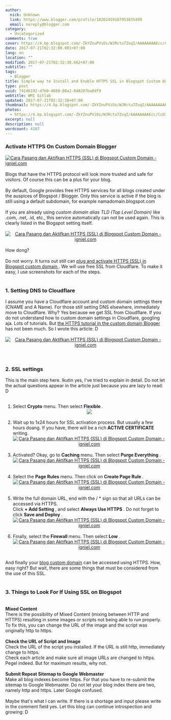 ```yaml
---
author:
  nick: Unknown
  link: https://www.blogger.com/profile/18262459107951035499
  email: noreply@blogger.com
category:
  - Uncategorized
comments: true
cover: https://4.bp.blogspot.com/-ZkYZnuPViOs/WJRctu7ZvqI/AAAAAAAAEcc/CcO3hnHt38w5jxEHtSSi9XAq21mnyCRyACLcB/s1600/Cara%2BPasang%2Bdan%2BAktifkan%2BHTTPS%2B%2528SSL%2529%2Bdi%2BBlogspot%2BCustom%2BDomain%2B01.jpg
date: 2017-07-21T02:32:00.001+07:00
lang: en
location: ""
modified: 2017-07-21T02:32:38.662+07:00
subtitle: ""
tags:
  - Blogger
title: Simple way to Install and Enable HTTPS SSL in Blogspot Custom Domain
type: post
uuid: 74146192-d760-4888-80a2-0d8207ba8df9
webtitle: WMI Gitlab
updated: 2017-07-21T02:32:38+07:00
thumbnail: https://4.bp.blogspot.com/-ZkYZnuPViOs/WJRctu7ZvqI/AAAAAAAAEcc/CcO3hnHt38w5jxEHtSSi9XAq21mnyCRyACLcB/s1600/Cara%2BPasang%2Bdan%2BAktifkan%2BHTTPS%2B%2528SSL%2529%2Bdi%2BBlogspot%2BCustom%2BDomain%2B01.jpg
photos:
  - https://4.bp.blogspot.com/-ZkYZnuPViOs/WJRctu7ZvqI/AAAAAAAAEcc/CcO3hnHt38w5jxEHtSSi9XAq21mnyCRyACLcB/s1600/Cara%2BPasang%2Bdan%2BAktifkan%2BHTTPS%2B%2528SSL%2529%2Bdi%2BBlogspot%2BCustom%2BDomain%2B01.jpg
excerpt: null
description: null
wordcount: 4187
---
```


<div><div><div></div></div></div><div id="header"><div id="igniplex-atas"><div id="headerwidget"><div id="igniplex-toggle"><a href="//webmanajemen.com/page/safelink.html?url=aHR0cHM6Ly93d3cuYmxvZ2dlci5jb20vbnVsbA==" title="Menu" rel="nofollow noopener" target="_blank"></a>            </div><div id="headerkiri"><div id="Header1"><div id="header-inner"><h3>Activate HTTPS On Custom Domain Blogger</h3></div></div></div></div></div></div><div id="wrapper"><div id="content-wrapper"><div id="main-wrapper"><div id="main"><div id="Blog1"><article><div><div id="output"><a href="//webmanajemen.com/page/safelink.html?url=aHR0cHM6Ly80LmJwLmJsb2dzcG90LmNvbS8tWmtZWm51UFZpT3MvV0pSY3R1N1p2cUkvQUFBQUFBQUFFY2MvQ2NPM2huSHQzOHc1anhFSHRTU2k5WEFxMjFtbnlDUnlBQ0xjQi9zMTYwMC9DYXJhJTJCUGFzYW5nJTJCZGFuJTJCQWt0aWZrYW4lMkJIVFRQUyUyQiUyNTI4U1NMJTI1MjklMkJkaSUyQkJsb2dzcG90JTJCQ3VzdG9tJTJCRG9tYWluJTJCMDEuanBn" title="How to Install and Enable HTTPS (SSL) in Blogspot Custom Domain - igniel.com" rel="nofollow noopener" target="_blank"><img alt="Cara Pasang dan Aktifkan HTTPS (SSL) di Blogspot Custom Domain - igniel.com" border="0" src="https://4.bp.blogspot.com/-ZkYZnuPViOs/WJRctu7ZvqI/AAAAAAAAEcc/CcO3hnHt38w5jxEHtSSi9XAq21mnyCRyACLcB/s1600/Cara%2BPasang%2Bdan%2BAktifkan%2BHTTPS%2B%2528SSL%2529%2Bdi%2BBlogspot%2BCustom%2BDomain%2B01.jpg" title="How to Install and Enable HTTPS (SSL) in Blogspot Custom Domain - igniel.com"></a></div></div><div id="post-body-7166548678650168945"><br>Blogs that have the HTTPS                                                 protocol will look more trusted                                                 and safe for visitors. Of                                                 course this can be a plus for                                                 your blog.                                                 <br><br>By default, Google provides                                                 free HTTPS services for all                                                 blogs created under the                                                 auspices of Blogspot / Blogger.                                                 Only this service is active if                                                 the blog is still using a                                                 default subdomain, for example                                                 namadomain.blogspot.com                                                 <br><br>If you are already using                                                 <em>                                                    custom domain alias TLD                                                     (Top Level Domain)                                                 </em>                                                like .com, .net, .id, etc.,                                                 this service automatically can                                                 not be used again. This is                                                 clearly listed in the Blogspot                                                 setting itself.                                                 <br><br><center>                                                    <a href="//webmanajemen.com/page/safelink.html?url=aHR0cHM6Ly8yLmJwLmJsb2dzcG90LmNvbS8tVEh3VVFJWlN2ZTAvV0pSY3RsTm9seEkvQUFBQUFBQUFFY2cvZElRdjBHcFN0WGt3Z3BvQUZaRmRXZWZuenk4REprVG1BQ1BjQi9zMTYwMC9DYXJhJTJCUGFzYW5nJTJCZGFuJTJCQWt0aWZrYW4lMkJIVFRQUyUyQiUyNTI4U1NMJTI1MjklMkJkaSUyQkJsb2dzcG90JTJCQ3VzdG9tJTJCRG9tYWluJTJCMDIuanBn" title="How to Install and Enable HTTPS (SSL) in Blogspot Custom Domain - igniel.com" rel="nofollow noopener" target="_blank">                                                        <img alt="Cara Pasang dan Aktifkan HTTPS (SSL) di Blogspot Custom Domain - igniel.com" border="0" src="https://2.bp.blogspot.com/-THwUQIZSve0/WJRctlNolxI/AAAAAAAAEcg/dIQv0GpStXkwgpoAFZFdWefnzy8DJkTmACPcB/s1600/Cara%2BPasang%2Bdan%2BAktifkan%2BHTTPS%2B%2528SSL%2529%2Bdi%2BBlogspot%2BCustom%2BDomain%2B02.jpg" title="How to Install and Enable HTTPS (SSL) in Blogspot Custom Domain - igniel.com">                                                    </a>                                                </center><br>How dong?                                                 <br><br>Do not worry. It turns out                                                 still can                                                 <a href="//webmanajemen.com/page/safelink.html?url=aHR0cDovL3RyYW5zbGF0ZS5nb29nbGV1c2VyY29udGVudC5jb20vdHJhbnNsYXRlX2M/ZGVwdGg9MSZudj0xJnJ1cmw9dHJhbnNsYXRlLmdvb2dsZS5jb20mc2w9aWQmc3A9bm10NCZ0bD1lbiZ1PWh0dHA6Ly93d3cuaWduaWVsLmNvbS8yMDE3LzAyL3Bhc2FuZy1odHRwcy1zc2wtYmxvZ3Nwb3QtY3VzdG9tLWRvbWFpbi5odG1sJTNGbSUzRDEmdXNnPUFMa0pyaGpvY0lUVFZ6bzE2bG9kUU1TZUlBbXhuc1lCS0E=" title="How to Install and Enable HTTPS (SSL) in Blogspot Custom Domain - Igniel" rel="nofollow noopener" target="_blank">                                                    plug and activate HTTPS                                                     (SSL) in Blogspot custom                                                     domain                                                 </a>                                                . We will use free SSL from                                                 Cloudflare. To make it easy, I                                                 use screenshots for each of the                                                 steps.                                                 <br><br><h3>                                                    1. Setting DNS to                                                     Cloudflare                                                 </h3>I assume you have a Cloudflare                                                 account and custom domain                                                 settings there (CNAME and A                                                 Name). For those still setting                                                 DNS elsewhere, immediately move                                                 to Cloudflare. Why? Yes because                                                 we get SSL from Cloudflare. If                                                 you do not understand how to                                                 custom domain settings in                                                 Cloudflare, googling aja. Lots                                                 of tutorials. But                                                 <a href="//webmanajemen.com/page/safelink.html?url=aHR0cDovL3RyYW5zbGF0ZS5nb29nbGV1c2VyY29udGVudC5jb20vdHJhbnNsYXRlX2M/ZGVwdGg9MSZudj0xJnJ1cmw9dHJhbnNsYXRlLmdvb2dsZS5jb20mc2w9aWQmc3A9bm10NCZ0bD1lbiZ1PWh0dHA6Ly93d3cuaWduaWVsLmNvbS8mdXNnPUFMa0pyaGlxZzB1MnJKOGM2YVRia0F4VmtEWUFFSUl5Rmc=" title="How to Install and Enable HTTPS (SSL) in Blogspot Custom Domain - Igniel" rel="nofollow noopener" target="_blank">                                                    the HTTPS tutorial in the                                                     custom domain Blogger                                                 </a>                                                has not been much. So I wrote                                                 this article: D                                                 <br><br><center>                                                    <a href="//webmanajemen.com/page/safelink.html?url=aHR0cHM6Ly80LmJwLmJsb2dzcG90LmNvbS8taDJtdDRlaUFHbUUvV0pSY3RqWko5NEkvQUFBQUFBQUFFY1kvTEttZWFwbjlOSkVlZk1mSTFOYXh3bHRhM1V5Ny1mUTF3Q1BjQi9zMTYwMC9DYXJhJTJCUGFzYW5nJTJCZGFuJTJCQWt0aWZrYW4lMkJIVFRQUyUyQiUyNTI4U1NMJTI1MjklMkJkaSUyQkJsb2dzcG90JTJCQ3VzdG9tJTJCRG9tYWluJTJCMDMuanBn" title="How to Install and Enable HTTPS (SSL) in Blogspot Custom Domain - igniel.com" rel="nofollow noopener" target="_blank">                                                        <img alt="Cara Pasang dan Aktifkan HTTPS (SSL) di Blogspot Custom Domain - igniel.com" border="0" src="https://4.bp.blogspot.com/-h2mt4eiAGmE/WJRctjZJ94I/AAAAAAAAEcY/LKmeapn9NJEefMfI1Naxwlta3Uy7-fQ1wCPcB/s1600/Cara%2BPasang%2Bdan%2BAktifkan%2BHTTPS%2B%2528SSL%2529%2Bdi%2BBlogspot%2BCustom%2BDomain%2B03.jpg" title="How to Install and Enable HTTPS (SSL) in Blogspot Custom Domain - igniel.com">                                                    </a>                                                </center><br><br><h3>                                                    2. SSL settings                                                 </h3>This is the main step here.                                                 Ikutin yes, I've tried to                                                 explain in detail. Do not let                                                 the actual questions appear in                                                 the article just because you                                                 are lazy to read: D                                                 <br><br><ol><li>Select                                                        <strong>Crypto</strong>                                                        menu. Then select                                                         <strong>                                                            Flexible                                                         </strong>                                                        .                                                         <br>                                                        <center>                                                            <a alt="Cara Pasang dan Aktifkan HTTPS (SSL) di Blogspot Custom Domain - igniel.com" href="//webmanajemen.com/page/safelink.html?url=aHR0cHM6Ly80LmJwLmJsb2dzcG90LmNvbS8tS090OC1xcE9Oa0kvV0pSY3VQeHlaMUkvQUFBQUFBQUFFYzQvSlBhd3l1Uk9MVVVpTi12dlJRNTc0b0REUVRFRDJnN19nQ1BjQi9zMTYwMC9DYXJhJTJCUGFzYW5nJTJCZGFuJTJCQWt0aWZrYW4lMkJIVFRQUyUyQiUyNTI4U1NMJTI1MjklMkJkaSUyQkJsb2dzcG90JTJCQ3VzdG9tJTJCRG9tYWluJTJCMDQuanBn" title="How to Install and Enable HTTPS (SSL) in Blogspot Custom Domain - igniel.com" rel="nofollow noopener" target="_blank">                                                                <img border="0" src="https://4.bp.blogspot.com/-KOt8-qpONkI/WJRcuPxyZ1I/AAAAAAAAEc4/JPawyuROLUUiN-vvRQ574oDDQTED2g7_gCPcB/s1600/Cara%2BPasang%2Bdan%2BAktifkan%2BHTTPS%2B%2528SSL%2529%2Bdi%2BBlogspot%2BCustom%2BDomain%2B04.jpg">                                                            </a>                                                        </center></li><br><li>                                                        Wait up to 1x24 hours                                                         for SSL activation                                                         process. But usually a                                                         few hours doang. If you                                                         have, there will be a                                                         rich                                                         <strong>                                                            ACTIVE CERTIFICATE                                                         </strong>                                                        writing.                                                         <br>                                                        <center>                                                            <a href="//webmanajemen.com/page/safelink.html?url=aHR0cHM6Ly8yLmJwLmJsb2dzcG90LmNvbS8tM3F1MmtyV1FZcHMvV0pSY3VQem1HWkkvQUFBQUFBQUFFYzQvU2ZWRU5kWXVHbDB0ajZvcmpWalluekI2MU5ta3FKN2pRQ1BjQi9zMTYwMC9DYXJhJTJCUGFzYW5nJTJCZGFuJTJCQWt0aWZrYW4lMkJIVFRQUyUyQiUyNTI4U1NMJTI1MjklMkJkaSUyQkJsb2dzcG90JTJCQ3VzdG9tJTJCRG9tYWluJTJCMDUuanBn" title="How to Install and Enable HTTPS (SSL) in Blogspot Custom Domain - igniel.com" rel="nofollow noopener" target="_blank">                                                                <img alt="Cara Pasang dan Aktifkan HTTPS (SSL) di Blogspot Custom Domain - igniel.com" border="0" src="https://2.bp.blogspot.com/-3qu2krWQYps/WJRcuPzmGZI/AAAAAAAAEc4/SfVENdYuGl0tj6orjVjYnzB61NmkqJ7jQCPcB/s1600/Cara%2BPasang%2Bdan%2BAktifkan%2BHTTPS%2B%2528SSL%2529%2Bdi%2BBlogspot%2BCustom%2BDomain%2B05.jpg" title="How to Install and Enable HTTPS (SSL) in Blogspot Custom Domain - igniel.com">                                                            </a>                                                        </center></li><br><li>                                                        Activated? Okay, go to                                                         <strong>                                                            Caching                                                         </strong>                                                        menu. Then select                                                         <strong>                                                            Purge Everything                                                         </strong>                                                        .                                                         <br>                                                        <center>                                                            <a href="//webmanajemen.com/page/safelink.html?url=aHR0cHM6Ly8xLmJwLmJsb2dzcG90LmNvbS8tTHZjSFhqVVNvam8vV0pSY3VPWGVVNUkvQUFBQUFBQUFFYzQvZFRQTkZhcktYM1E2eUVWbk94YnZQNllNOXVvSVNicG9nQ1BjQi9zMTYwMC9DYXJhJTJCUGFzYW5nJTJCZGFuJTJCQWt0aWZrYW4lMkJIVFRQUyUyQiUyNTI4U1NMJTI1MjklMkJkaSUyQkJsb2dzcG90JTJCQ3VzdG9tJTJCRG9tYWluJTJCMDYuanBn" title="How to Install and Enable HTTPS (SSL) in Blogspot Custom Domain - igniel.com" rel="nofollow noopener" target="_blank">                                                                <img alt="Cara Pasang dan Aktifkan HTTPS (SSL) di Blogspot Custom Domain - igniel.com" border="0" src="https://1.bp.blogspot.com/-LvcHXjUSojo/WJRcuOXeU5I/AAAAAAAAEc4/dTPNFarKX3Q6yEVnOxbvP6YM9uoISbpogCPcB/s1600/Cara%2BPasang%2Bdan%2BAktifkan%2BHTTPS%2B%2528SSL%2529%2Bdi%2BBlogspot%2BCustom%2BDomain%2B06.jpg" title="How to Install and Enable HTTPS (SSL) in Blogspot Custom Domain - igniel.com">                                                            </a>                                                        </center></li><br><li>                                                        Select the                                                         <strong>                                                            Page Rules                                                         </strong>                                                        menu. Then click on                                                         <strong>                                                            Create Page Rule                                                         </strong>                                                        .                                                         <br>                                                        <center>                                                            <a href="//webmanajemen.com/page/safelink.html?url=aHR0cHM6Ly80LmJwLmJsb2dzcG90LmNvbS8tQmc1NVhBVmVMVDQvV0pSY3VpU1JYMEkvQUFBQUFBQUFFYzQvV2VwaGNkQ0FXTzBBa3BzTXdZRG85UDUwTnpDVWpoV1ZRQ1BjQi9zMTYwMC9DYXJhJTJCUGFzYW5nJTJCZGFuJTJCQWt0aWZrYW4lMkJIVFRQUyUyQiUyNTI4U1NMJTI1MjklMkJkaSUyQkJsb2dzcG90JTJCQ3VzdG9tJTJCRG9tYWluJTJCMDcuanBn" title="How to Install and Enable HTTPS (SSL) in Blogspot Custom Domain - igniel.com" rel="nofollow noopener" target="_blank">                                                                <img alt="Cara Pasang dan Aktifkan HTTPS (SSL) di Blogspot Custom Domain - igniel.com" border="0" src="https://4.bp.blogspot.com/-Bg55XAVeLT4/WJRcuiSRX0I/AAAAAAAAEc4/WephcdCAWO0AkpsMwYDo9P50NzCUjhWVQCPcB/s1600/Cara%2BPasang%2Bdan%2BAktifkan%2BHTTPS%2B%2528SSL%2529%2Bdi%2BBlogspot%2BCustom%2BDomain%2B07.jpg" title="How to Install and Enable HTTPS (SSL) in Blogspot Custom Domain - igniel.com">                                                            </a>                                                        </center></li><br><li>                                                        Write the full domain                                                         URL, end with the / *                                                         sign so that all URLs                                                         can be accessed via                                                         HTTPS.                                                         <br>                                                        Click                                                         <strong>                                                            + Add Setting                                                         </strong>                                                        , and select                                                         <strong>                                                            Always Use HTTPS                                                         </strong>                                                        . Do not forget to                                                         click                                                         <strong>                                                            Save and Deploy                                                         </strong>                                                        .                                                         <br>                                                        <center>                                                            <a href="//webmanajemen.com/page/safelink.html?url=aHR0cHM6Ly8xLmJwLmJsb2dzcG90LmNvbS8tSHNWa2YzeVlZRGcvV0pSY3VtdlNSSkkvQUFBQUFBQUFFYzQvSnViYy03S3lhZ3dtNmNUTm9uajlvVXBwOFNvaGllQTNRQ1BjQi9zMTYwMC9DYXJhJTJCUGFzYW5nJTJCZGFuJTJCQWt0aWZrYW4lMkJIVFRQUyUyQiUyNTI4U1NMJTI1MjklMkJkaSUyQkJsb2dzcG90JTJCQ3VzdG9tJTJCRG9tYWluJTJCMDguanBn" title="How to Install and Enable HTTPS (SSL) in Blogspot Custom Domain - igniel.com" rel="nofollow noopener" target="_blank">                                                                <img alt="Cara Pasang dan Aktifkan HTTPS (SSL) di Blogspot Custom Domain - igniel.com" border="0" src="https://1.bp.blogspot.com/-HsVkf3yYYDg/WJRcumvSRJI/AAAAAAAAEc4/Jubc-7Kyagwm6cTNonj9oUpp8SohieA3QCPcB/s1600/Cara%2BPasang%2Bdan%2BAktifkan%2BHTTPS%2B%2528SSL%2529%2Bdi%2BBlogspot%2BCustom%2BDomain%2B08.jpg" title="How to Install and Enable HTTPS (SSL) in Blogspot Custom Domain - igniel.com">                                                            </a>                                                        </center></li><br><li>                                                        Finally, select the                                                         <strong>                                                            Firewall                                                         </strong>menu. Then select                                                        <strong>Low</strong> .                                                         <br>                                                        <center>                                                            <a href="//webmanajemen.com/page/safelink.html?url=aHR0cHM6Ly80LmJwLmJsb2dzcG90LmNvbS8tbE8wa3JOSmdHVG8vV0pSNFJFVVREbUkvQUFBQUFBQUFFZEkvOG1nV2pycjhUZzg3OU1EN05HWjFfUFFLUEl3T3hZRjFBQ1BjQi9zMTYwMC9DYXJhJTJCUGFzYW5nJTJCZGFuJTJCQWt0aWZrYW4lMkJIVFRQUyUyQiUyNTI4U1NMJTI1MjklMkJkaSUyQkJsb2dzcG90JTJCQ3VzdG9tJTJCRG9tYWluJTJCMDkuanBn" title="How to Install and Enable HTTPS (SSL) in Blogspot Custom Domain - igniel.com" rel="nofollow noopener" target="_blank">                                                                <img alt="Cara Pasang dan Aktifkan HTTPS (SSL) di Blogspot Custom Domain - igniel.com" border="0" src="https://4.bp.blogspot.com/-lO0krNJgGTo/WJR4REUTDmI/AAAAAAAAEdI/8mgWjrr8Tg879MD7NGZ1_PQKPIwOxYF1ACPcB/s1600/Cara%2BPasang%2Bdan%2BAktifkan%2BHTTPS%2B%2528SSL%2529%2Bdi%2BBlogspot%2BCustom%2BDomain%2B09.jpg" title="How to Install and Enable HTTPS (SSL) in Blogspot Custom Domain - igniel.com">                                                            </a>                                                        </center></li></ol><br>And finally your                                                <u>blog custom domain</u> can                                                 be accessed using HTTPS. How,                                                 easy right? But wait, there are                                                 some things that must be                                                 considered from the use of this                                                 SSL.                                                 <br><br><h3>                                                    3. Things to Look For If                                                     Using SSL on Blogspot                                                 </h3><br><strong>Mixed Content</strong>                                                <br>There is the possibility of                                                 Mixed Content (mixing between                                                 HTTP and HTTPS) resulting in                                                 some images or scripts not                                                 being able to run properly. To                                                 fix this, you can change the                                                 URL of the image and the script                                                 was originally http to https.                                                 <br><br><strong>                                                    Check the URL of Script and                                                     Image                                                 </strong>                                                <br>Check the URL of the script you                                                 installed. If the URL is still                                                 http, immediately change to                                                 https.                                                 <br>Check each article and make                                                 sure all image URLs are changed                                                 to https. Pegel indeed. But for                                                 maximum results, why not.                                                 <br><br><strong>                                                    Submit Repeat Sitemap to                                                     Google Webmaster                                                 </strong>                                                <br>Make all blog indexes become                                                 https. For that you have to                                                 re-submit the sitemap to Google                                                 Webmaster. Do not let your blog                                                 index there are two, namely                                                 http and https. Later Google                                                 confused.                                                 <br><br>Maybe that's what I can write.                                                 If there is a shortage and                                                 input please write in the                                                 comment field yes. Let this                                                 blog can continue introspection                                                 and growing: D                                             </div></article>                                </div></div></div></div></div>